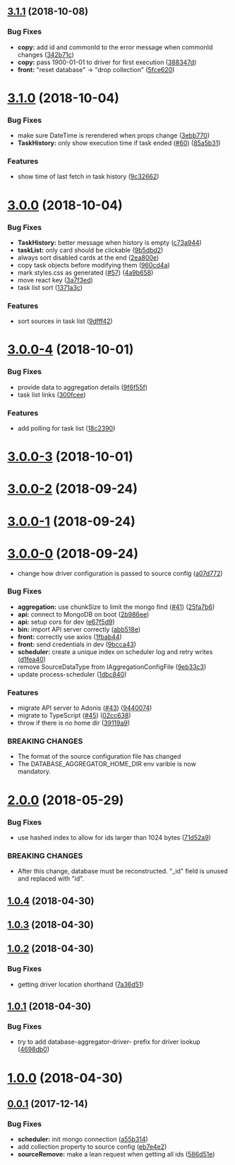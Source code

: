 <a name="3.1.1"></a>
## [3.1.1](https://github.com/cheminfo/database-aggregator/compare/v3.1.0...v3.1.1) (2018-10-08)


### Bug Fixes

* **copy:** add id and commonId to the error message when commonId changes ([342b71c](https://github.com/cheminfo/database-aggregator/commit/342b71c))
* **copy:** pass 1900-01-01 to driver for first execution ([388347d](https://github.com/cheminfo/database-aggregator/commit/388347d))
* **front:** "reset database" -> "drop collection" ([5fce620](https://github.com/cheminfo/database-aggregator/commit/5fce620))



<a name="3.1.0"></a>
# [3.1.0](https://github.com/cheminfo/database-aggregator/compare/v3.0.0...v3.1.0) (2018-10-04)


### Bug Fixes

* make sure DateTime is rerendered when props change ([3ebb770](https://github.com/cheminfo/database-aggregator/commit/3ebb770))
* **TaskHistory:** only show execution time if task ended ([#60](https://github.com/cheminfo/database-aggregator/issues/60)) ([85a5b31](https://github.com/cheminfo/database-aggregator/commit/85a5b31))


### Features

* show time of last fetch in task history ([9c32662](https://github.com/cheminfo/database-aggregator/commit/9c32662))



<a name="3.0.0"></a>
# [3.0.0](https://github.com/cheminfo/database-aggregator/compare/v3.0.0-4...v3.0.0) (2018-10-04)


### Bug Fixes

* **TaskHistory:** better message when history is empty ([c73a944](https://github.com/cheminfo/database-aggregator/commit/c73a944))
* **taskList:** only card should be clickable ([9b5dbd2](https://github.com/cheminfo/database-aggregator/commit/9b5dbd2))
* always sort disabled cards at the end ([2ea800e](https://github.com/cheminfo/database-aggregator/commit/2ea800e))
* copy task objects before modifying them ([960cd4a](https://github.com/cheminfo/database-aggregator/commit/960cd4a))
* mark styles.css as generated ([#57](https://github.com/cheminfo/database-aggregator/issues/57)) ([4a9b658](https://github.com/cheminfo/database-aggregator/commit/4a9b658))
* move react key ([3a7f3ed](https://github.com/cheminfo/database-aggregator/commit/3a7f3ed))
* task list sort ([1371a3c](https://github.com/cheminfo/database-aggregator/commit/1371a3c))


### Features

* sort sources in task list ([9dfff42](https://github.com/cheminfo/database-aggregator/commit/9dfff42))



<a name="3.0.0-4"></a>
# [3.0.0-4](https://github.com/cheminfo/database-aggregator/compare/v3.0.0-3...v3.0.0-4) (2018-10-01)


### Bug Fixes

* provide data to aggregation details ([9f6f55f](https://github.com/cheminfo/database-aggregator/commit/9f6f55f))
* task list links ([300fcee](https://github.com/cheminfo/database-aggregator/commit/300fcee))


### Features

* add polling for task list ([18c2390](https://github.com/cheminfo/database-aggregator/commit/18c2390))



<a name="3.0.0-3"></a>
# [3.0.0-3](https://github.com/cheminfo/database-aggregator/compare/v3.0.0-2...v3.0.0-3) (2018-10-01)



<a name="3.0.0-2"></a>
# [3.0.0-2](https://github.com/cheminfo/database-aggregator/compare/v3.0.0-1...v3.0.0-2) (2018-09-24)



<a name="3.0.0-1"></a>
# [3.0.0-1](https://github.com/cheminfo/database-aggregator/compare/v3.0.0-0...v3.0.0-1) (2018-09-24)



<a name="3.0.0-0"></a>
# [3.0.0-0](https://github.com/cheminfo/database-aggregator/compare/v2.0.0...v3.0.0-0) (2018-09-24)


* change how driver configuration is passed to source config ([a07d772](https://github.com/cheminfo/database-aggregator/commit/a07d772))


### Bug Fixes

* **aggregation:** use chunkSize to limit the mongo find ([#41](https://github.com/cheminfo/database-aggregator/issues/41)) ([25fa7b6](https://github.com/cheminfo/database-aggregator/commit/25fa7b6))
* **api:** connect to MongoDB on boot ([2b986ee](https://github.com/cheminfo/database-aggregator/commit/2b986ee))
* **api:** setup cors for dev ([e67f5d9](https://github.com/cheminfo/database-aggregator/commit/e67f5d9))
* **bin:** import API server correctly ([abb518e](https://github.com/cheminfo/database-aggregator/commit/abb518e))
* **front:** correctly use axios ([1fbab44](https://github.com/cheminfo/database-aggregator/commit/1fbab44))
* **front:** send credentials in dev ([9bcca43](https://github.com/cheminfo/database-aggregator/commit/9bcca43))
* **scheduler:** create a unique index on scheduler log and retry writes ([d1fea40](https://github.com/cheminfo/database-aggregator/commit/d1fea40))
* remove SourceDataType from IAggregationConfigFile ([9eb33c3](https://github.com/cheminfo/database-aggregator/commit/9eb33c3))
* update process-scheduler ([1dbc840](https://github.com/cheminfo/database-aggregator/commit/1dbc840))


### Features

* migrate API server to Adonis ([#43](https://github.com/cheminfo/database-aggregator/issues/43)) ([9440074](https://github.com/cheminfo/database-aggregator/commit/9440074))
* migrate to TypeScript ([#45](https://github.com/cheminfo/database-aggregator/issues/45)) ([02cc638](https://github.com/cheminfo/database-aggregator/commit/02cc638))
* throw if there is no home dir ([39119a9](https://github.com/cheminfo/database-aggregator/commit/39119a9))


### BREAKING CHANGES

* The format of the source configuration file has changed
* The DATABASE_AGGREGATOR_HOME_DIR env varible is now mandatory.



<a name="2.0.0"></a>
# [2.0.0](https://github.com/cheminfo/database-aggregator/compare/v1.0.4...v2.0.0) (2018-05-29)


### Bug Fixes

* use hashed index to allow for ids larger than 1024 bytes ([71d52a9](https://github.com/cheminfo/database-aggregator/commit/71d52a9))


### BREAKING CHANGES

* After this change, database must be reconstructed. "_id" field is unused
and replaced with "id".



<a name="1.0.4"></a>
## [1.0.4](https://github.com/cheminfo/database-aggregator/compare/v1.0.3...v1.0.4) (2018-04-30)



<a name="1.0.3"></a>
## [1.0.3](https://github.com/cheminfo/database-aggregator/compare/v1.0.2...v1.0.3) (2018-04-30)



<a name="1.0.2"></a>
## [1.0.2](https://github.com/cheminfo/database-aggregator/compare/v1.0.1...v1.0.2) (2018-04-30)


### Bug Fixes

* getting driver location shorthand ([7a36d51](https://github.com/cheminfo/database-aggregator/commit/7a36d51))



<a name="1.0.1"></a>
## [1.0.1](https://github.com/cheminfo/database-aggregator/compare/v1.0.0...v1.0.1) (2018-04-30)


### Bug Fixes

* try to add database-aggregator-driver- prefix for driver lookup ([4698db0](https://github.com/cheminfo/database-aggregator/commit/4698db0))



<a name="1.0.0"></a>
# [1.0.0](https://github.com/cheminfo/database-aggregator/compare/v0.0.1...v1.0.0) (2018-04-30)



<a name="0.0.1"></a>
## [0.0.1](https://github.com/cheminfo/database-aggregator/compare/a55b314...v0.0.1) (2017-12-14)


### Bug Fixes

* **scheduler:** init mongo connection ([a55b314](https://github.com/cheminfo/database-aggregator/commit/a55b314))
* add collection property to source config ([eb7e4e2](https://github.com/cheminfo/database-aggregator/commit/eb7e4e2))
* **sourceRemove:** make a lean request when getting all ids ([586d51e](https://github.com/cheminfo/database-aggregator/commit/586d51e))



